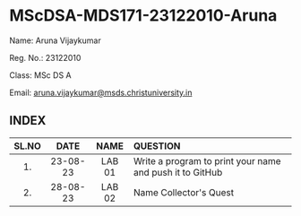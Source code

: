 # MScDSA-MDS171-23122010-Aruna
Name: Aruna Vijaykumar

Reg. No.: 23122010

Class: MSc DS A

Email: aruna.vijaykumar@msds.christuniversity.in
## INDEX
|SL.NO|DATE|NAME|QUESTION|
|:----:|:--:|:--:|:--|
|1.|23-08-23|LAB 01|Write a program to print your name and push it to GitHub|
|2.|28-08-23|LAB 02|Name Collector's Quest|